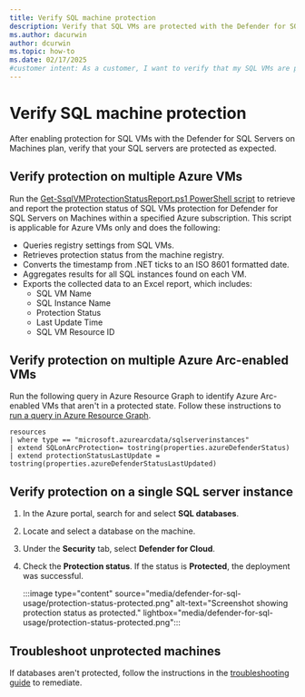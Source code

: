 ```yaml
---
title: Verify SQL machine protection
description: Verify that SQL VMs are protected with the Defender for SQL Servers on Machines plan as expected.
ms.author: dacurwin
author: dcurwin
ms.topic: how-to
ms.date: 02/17/2025
#customer intent: As a customer, I want to verify that my SQL VMs are protected with the Defender for SQL Servers on Machines plan as expected.
---
```


# Verify SQL machine protection

After enabling protection for SQL VMs with the Defender for SQL Servers on Machines plan, verify that your SQL servers are protected as expected.

## Verify protection on multiple Azure VMs

Run the [Get-SsqlVMProtectionStatusReport.ps1 PowerShell script](https://aka.ms/DfSQLprotectionverificationscale) to retrieve and report the protection status of SQL VMs protection for Defender for SQL Servers on Machines within a specified Azure subscription. This script is applicable for Azure VMs only and does the following:
- Queries registry settings from SQL VMs.
- Retrieves protection status from the machine registry.
- Converts the timestamp from .NET ticks to an ISO 8601 formatted date.
- Aggregates results for all SQL instances found on each VM.
- Exports the collected data to an Excel report, which includes:
    - SQL VM Name
    - SQL Instance Name
    - Protection Status
    - Last Update Time
    - SQL VM Resource ID

## Verify protection on multiple Azure Arc-enabled VMs

Run the following query in Azure Resource Graph to identify Azure Arc-enabled VMs that aren't in a protected state. Follow these instructions to [run a query in Azure Resource Graph](/azure/governance/resource-graph/first-query-portal).

```azurecli
resources
| where type == "microsoft.azurearcdata/sqlserverinstances"
| extend SQLonArcProtection= tostring(properties.azureDefenderStatus)
| extend protectionStatusLastUpdate = tostring(properties.azureDefenderStatusLastUpdated)
```

## Verify protection on a single SQL server instance

1. In the Azure portal, search for and select **SQL databases**.

1. Locate and select a database on the machine.

1. Under the **Security** tab, select **Defender for Cloud**.

1. Check the **Protection status**. If the status is **Protected**, the deployment was successful.

    :::image type="content" source="media/defender-for-sql-usage/protection-status-protected.png" alt-text="Screenshot showing protection status as protected." lightbox="media/defender-for-sql-usage/protection-status-protected.png":::

## Troubleshoot unprotected machines

If databases aren't protected, follow the instructions in the [troubleshooting guide](troubleshoot-sql-machines-guide.md) to remediate.
